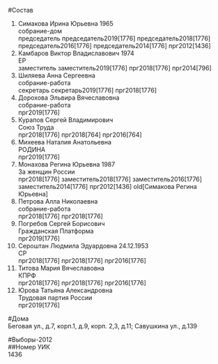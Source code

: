 #Состав  
1. Симакова Ирина Юрьевна 1965  
    собрание-дом  
    председатель председатель2019[1776] председатель2018[1776] председатель2016[1776] председатель2014[1776] прг2012[1436]  
2. Камбаров Виктор Владиславович 1974  
    ЕР  
    заместитель заместитель2019[1776] прг2018[1776] прг2014[796]  
3. Шиляева Анна Сергеевна  
    собрание-работа  
    секретарь секретарь2019[1776] прг2018[1776]  
4. Дорохова Эльвира Вячеславовна  
    собрание-работа  
    прг2019[1776]  
5. Курапов Сергей Владимирович  
    Союз Труда  
    прг2018[1776] прг2018[764] прг2016[764]  
6. Михеева Наталия Анатольевна  
    РОДИНА  
    прг2019[1776]  
7. Монахова Регина Юрьевна 1987  
    За женщин России  
    прг2018[1776] заместитель2018[1776] заместитель2016[1776] заместитель2014[1776] прг2012[1436] old[Симакова Регина Юрьевна]  
8. Петрова Алла Николаевна  
    собрание-работа  
    прг2018[1776] прг2018[1776]  
9. Погребов Сергей Борисович  
    Гражданская Платформа  
    прг2019[1776]  
10. Сероштан Людмила Эдуардовна 24.12.1953  
    СР  
    прг2018[1776] прг2018[1776] прг2016[1776]  
11. Титова Мария Вячеславовна  
    КПРФ  
    прг2018[1776] прг2018[1776] прг2016[1776]  
12. Юрова Татьяна Александровна  
    Трудовая партия России  
    прг2019[1776]  

#Дома  
Беговая ул., д.7, корп.1, д.9, корп. 2,3, д.11; Савушкина ул., д.139  
  
#Выборы-2012  
##Номер УИК  
1436  
